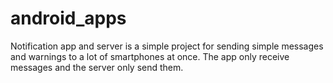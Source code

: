 # android_apps
Notification app and server is a simple project for sending simple messages and warnings to a lot of smartphones at once. The app only receive messages and the server only send them.
